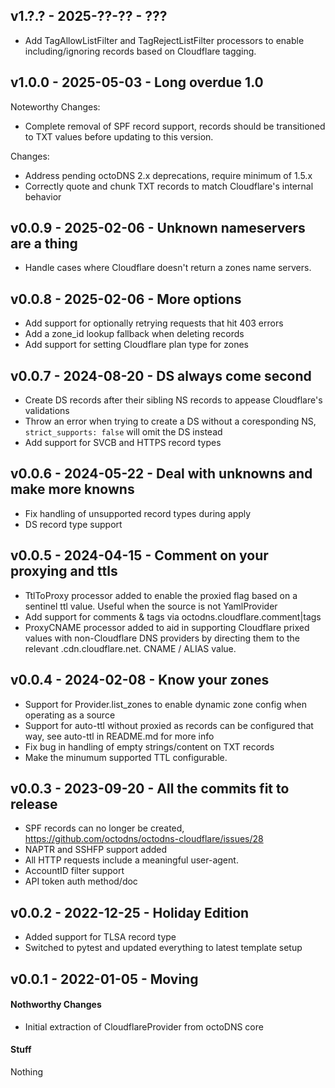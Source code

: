 ## v1.?.? - 2025-??-?? - ???

* Add TagAllowListFilter and TagRejectListFilter processors to enable
  including/ignoring records based on Cloudflare tagging.

## v1.0.0 - 2025-05-03 - Long overdue 1.0

Noteworthy Changes:

* Complete removal of SPF record support, records should be transitioned to TXT
  values before updating to this version.

Changes:

* Address pending octoDNS 2.x deprecations, require minimum of 1.5.x
* Correctly quote and chunk TXT records to match Cloudflare's internal behavior

## v0.0.9 - 2025-02-06 - Unknown nameservers are a thing

* Handle cases where Cloudflare doesn't return a zones name servers.

## v0.0.8 - 2025-02-06 - More options

* Add support for optionally retrying requests that hit 403 errors
* Add a zone_id lookup fallback when deleting records
* Add support for setting Cloudflare plan type for zones

## v0.0.7 - 2024-08-20 - DS always come second

* Create DS records after their sibling NS records to appease Cloudflare's
  validations
* Throw an error when trying to create a DS without a coresponding NS,
  `strict_supports: false` will omit the DS instead
* Add support for SVCB and HTTPS record types

## v0.0.6 - 2024-05-22 - Deal with unknowns and make more knowns

* Fix handling of unsupported record types during apply
* DS record type support

## v0.0.5 - 2024-04-15 - Comment on your proxying and ttls

* TtlToProxy processor added to enable the proxied flag based on a sentinel
  ttl value. Useful when the source is not YamlProvider
* Add support for comments & tags via octodns.cloudflare.comment|tags
* ProxyCNAME processor added to aid in supporting Cloudflare prixed values
  with non-Cloudflare DNS providers by directing them to the relevant
  .cdn.cloudflare.net. CNAME / ALIAS value.

## v0.0.4 - 2024-02-08 - Know your zones

* Support for Provider.list_zones to enable dynamic zone config when operating
  as a source
* Support for auto-ttl without proxied as records can be configured that way,
  see auto-ttl in README.md for more info
* Fix bug in handling of empty strings/content on TXT records
* Make the minumum supported TTL configurable.

## v0.0.3 - 2023-09-20 - All the commits fit to release

* SPF records can no longer be created,
  https://github.com/octodns/octodns-cloudflare/issues/28
* NAPTR and SSHFP support added
* All HTTP requests include a meaningful user-agent.
* AccountID filter support
* API token auth method/doc

## v0.0.2 - 2022-12-25 - Holiday Edition

* Added support for TLSA record type
* Switched to pytest and updated everything to latest template setup

## v0.0.1 - 2022-01-05 - Moving

#### Nothworthy Changes

* Initial extraction of CloudflareProvider from octoDNS core

#### Stuff

Nothing
